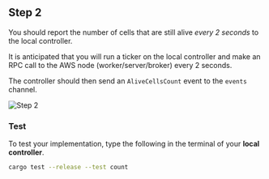 <!--@include: index.md-->
#

## Step 2

You should report the number of cells that are still alive *every 2 seconds* to the local controller.

It is anticipated that you will run a ticker on the local controller and make an RPC call to the AWS node (worker/server/broker) every 2 seconds.

The controller should then send an `AliveCellsCount` event to the `events` channel.

![Step 2](/assets/cw_diagrams-Distributed_2.png)

### Test

To test your implementation, type the following in the terminal of your **local controller**.

```bash
cargo test --release --test count
```
